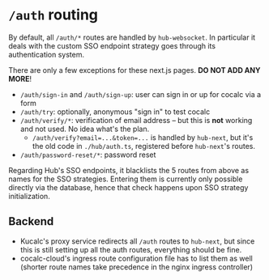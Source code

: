 # `/auth` routing

By default, all `/auth/*` routes are handled by `hub-websocket`.
In particular it deals with the custom SSO endpoint strategy goes through its authentication system.

There are only a few exceptions for these next.js pages. **DO NOT ADD ANY MORE**!

- `/auth/sign-in` and `/auth/sign-up`: user can sign in or up for cocalc via a form
- `/auth/try`: optionally, anonymous "sign in" to test cocalc
- `/auth/verify/*`: verification of email address – but this is **not** working and not used. No idea what's the plan.
  - `/auth/verify?email=...&token=...` is handled by `hub-next`, but it's the old code in `./hub/auth.ts`, registered before `hub-next`'s routes.
- `/auth/password-reset/*`: password reset

Regarding Hub's SSO endpoints, it blacklists the 5 routes from above as names for the SSO strategies.
Entering them is currently only possible directly via the database,
hence that check happens upon SSO strategy initialization.

## Backend

- Kucalc's proxy service redirects all `/auth` routes to `hub-next`, but since this is still setting up all the auth routes, everything should be fine.
- cocalc-cloud's ingress route configuration file has to list them as well (shorter route names take precedence in the nginx ingress controller)

